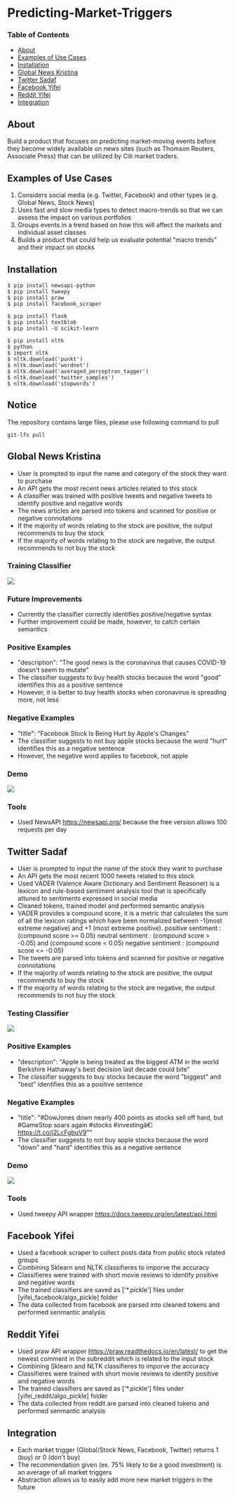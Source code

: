 # Predicting-Market-Triggers

### Table of Contents
- [About](#About)
- [Examples of Use Cases](#Examples-of-Use-Cases)
- [Installation](#Installation)
- [Global News Kristina](#Global-News-Kristina)
- [Twitter Sadaf](#Twitter-Sadaf)
- [Facebook Yifei](#Facebook-Yifei)
- [Reddit Yifei](#Reddit-Yifei)
- [Integration](#Integration)


## About
Build a product that focuses on predicting market-moving events before they become widely available on news sites (such as Thomson Reuters, Associate Press) that can be utilized by Citi market traders.

## Examples of Use Cases

1. Considers social media (e.g. Twitter, Facebook) and other types (e.g. Global News, Stock News)
2. Uses fast and slow media types to detect macro-trends so that we can assess the impact on various portfolios
3. Groups events in a trend based on how this will affect the markets and individual asset classes
4. Builds a product that could help us evaluate potential “macro trends” and their impact on stocks

## Installation

```shell script
$ pip install newsapi-python
$ pip install tweepy
$ pip install praw
$ pip install facebook_scraper

```

```shell script
$ pip install flask
$ pip install textblob
$ pip install -U scikit-learn

```

```shell script
$ pip install nltk
$ python
$ import nltk
$ nltk.download('punkt')
$ nltk.download('wordnet')
$ nltk.download('averaged_perceptron_tagger')
$ nltk.download('twitter_samples')
$ nltk.download('stopwords')

```
## Notice
The repository contains large files, please use following command to pull
```
git-lfs pull
```
## Global News Kristina
  - User is prompted to input the name and category of the stock they want to purchase
  - An API gets the most recent news articles related to this stock
  - A classifier was trained with positive tweets and negative tweets to identify positive and negative words
  - The news articles are parsed into tokens and scanned for positive or negative connotations
  - If the majority of words relating to the stock are positive, the output recommends to buy the stock
  - If the majority of words relating to the stock are negative, the output recommends to not buy the stock

### Training Classifier
  ![](kristina_global_news/demos/train_classifier_demo.gif)

### Future Improvements
  - Currently the classifier correctly identifies positive/negative syntax
  - Further improvement could be made, however, to catch certain semantics

### Positive Examples
  - "description": "The good news is the coronavirus that causes COVID-19 doesn't seem to mutate"
  - The classifier suggests to buy health stocks because the word "good" identifies this as a positive sentence
  - However, it is better to buy health stocks when coronavirus is spreading more, not less

### Negative Examples
  - "title": "Facebook Stock Is Being Hurt by Apple's Changes"
  - The classifier suggests to not buy apple stocks because the word "hurt" identifies this as a negative sentence
  - However, the negative word applies to facebook, not apple

### Demo
  ![](kristina_global_news/demos/global_news_demo.gif)

### Tools
  - Used NewsAPI https://newsapi.org/ because the free version allows 100 requests per day

## Twitter Sadaf
  - User is prompted to input the name of the stock they want to purchase
  - An API gets the most recent 1000 tweets related to this stock
  - Used VADER (Valence Aware Dictionary and Sentiment Reasoner) is a lexicon and rule-based sentiment analysis tool that is specifically attuned to sentiments expressed in social media
  - Cleaned tokens, trained model and performed semantic analysis
  - VADER provides a compound score, it is a metric that calculates the sum of all the lexicon ratings which have been normalized between -1(most extreme negative) and +1 (most extreme positive).
    positive sentiment : (compound score >= 0.05)
    neutral sentiment : (compound score > -0.05) and (compound score < 0.05)
    negative sentiment : (compound score <= -0.05)
  - The tweets are parsed into tokens and scanned for positive or negative connotations
  - If the majority of words relating to the stock are positive, the output recommends to buy the stock
  - If the majority of words relating to the stock are negative, the output recommends to not buy the stock

### Testing Classifier
  ![](https://github.com/Kristina-hub/Predicting-Market-Triggers/blob/main/sadaf_twitter/demos/testing_classifier.gif)
  
### Positive Examples
  - "description": "Apple is being treated as the biggest ATM in the world Berkshire Hathaway's best decision last decade could bite"
  - The classifier suggests to buy stocks because the word "biggest" and "best" identifies this as a positive sentence

### Negative Examples
  - "title": "#DowJones down nearly 400 points as stocks sell off hard, but #GameStop soars again #stocks #investingâ€¦ https://t.co/j2LcFgbuV9""
  - The classifier suggests to not buy apple stocks because the word "down" and "hard" identifies this as a negative sentence

### Demo
  ![](https://github.com/Kristina-hub/Predicting-Market-Triggers/blob/main/sadaf_twitter/demos/twitter_market_prediction_demo.gif)
  
### Tools
  - Used tweepy API wrapper https://docs.tweepy.org/en/latest/api.html
  
## Facebook Yifei
  - Used a facebook scraper to collect posts data from public stock related groups
  - Combining Sklearn and NLTK classifieres to imporve the accuracy
  - Classifieres were trained with short movie reviews to identify positive and negative words
  - The trained classifiers are saved as ['\*.pickle'] files under [yifei_facebook/algo_pickle] folder
  - The data collected from facebook are parsed into cleaned tokens and performed senmantic analysis

## Reddit Yifei
  - Used praw API wrapper https://praw.readthedocs.io/en/latest/ to get the newest comment in the subreddit which is related to the input stock
  - Combining Sklearn and NLTK classifieres to imporve the accuracy
  - Classifieres were trained with short movie reviews to identify positive and negative words
  - The trained classifiers are saved as ['\*.pickle'] files under [yifei_reddit/algo_pickle] folder
  - The data collected from reddit are parsed into cleaned tokens and performed senmantic analysis

## Integration
  - Each market trigger (Global/Stock News, Facebook, Twitter) returns 1 (buy) or 0 (don't buy)
  - The recommendation given (ex. 75% likely to be a good investment) is an average of all market triggers
  - Abstraction allows us to easily add more new market triggers in the future

